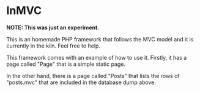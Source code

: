 # InMVC

**NOTE: This was just an experiment.**

This is an homemade PHP framework that follows the MVC model and it is currently in the kiln. Feel free to help.

This framework comes with an example of how to use it. Firstly, it has a page called "Page" that is a simple static page.

In the other hand, there is a page called "Posts" that lists the rows of "posts.mvc" that are included in the database dump above.
